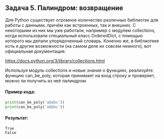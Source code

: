 ## Задача 5. Палиндром: возвращение
Для Python существует огромное количество различных библиотек для работы с данными, причём как встроенных, так и внешних. С некоторыми из них мы уже работали, например с модулем collections, когда использовали специальный класс OrderedDict, с помощью которого мы делали упорядоченный словарь. Конечно же, в библиотеке есть и другие возможности (на самом деле их совсем немного), вот официальная документация:

https://docs.python.org/3/library/collections.html

Используя модуль collections и новые знания о функциях, реализуйте функцию can_be_poly, которая принимает на вход строку и проверяет, можно ли получить из неё палиндром. 

#### Пример кода:
````python
print(can_be_poly('ababc'))
print(can_be_poly('abbbc'))
````
#### Результат:
````
True
False
````




